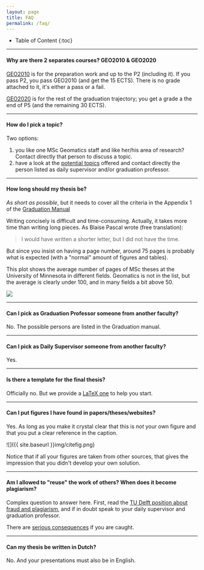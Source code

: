 ```yaml
---
layout: page
title: FAQ
permalink: /faq/
---
```



* Table of Content
{:toc}

- - -

#### Why are there 2 separates courses? GEO2010 & GEO2020

[GEO2010](http://www.studiegids.tudelft.nl/a101_displayCourse.do?course_id=35530) is for the preparation work and up to the P2 (including it).
If you pass P2, you pass GEO2010 (and get the 15 ECTS).
There is no grade attached to it, it's either a pass or a fail.

[GEO2020](http://www.studiegids.tudelft.nl/a101_displayCourse.do?course_id=35531) is for the rest of the graduation trajectory; you get a grade a the end of P5 (and the remaining 30 ECTS).

- - -

#### How do I pick a topic?

Two options:

  1. you like one MSc Geomatics staff and like her/his area of research? Contact directly that person to discuss a topic.
  2. have a look at the [potential topics](/potentialtopics/) offered and contact directly the person listed as daily supervisor and/or graduation professor.

- - -

#### How long should my thesis be?

*As short as possible*, but it needs to cover all the criteria in the Appendix 1 of the [Graduation Manual](/rules/)

Writing concisely is difficult and time-consuming.
Actually, it takes more time than writing long pieces.
As Blaise Pascal wrote (free translation):

> I would have written a shorter letter, but I did not have the time.

But since you insist on having a page number, around 75 pages is probably what is expected (with a "normal" amount of figures and tables). 

This plot shows the average number of pages of MSc theses at the University of Minnesota in different fields.
Geomatics is not in the list, but the average is clearly under 100, and in many fields a bit above 50.

[![](http://i1.wp.com/flowingdata.com/wp-content/uploads/2015/06/Thesis-lengths.png?fit=620%2C9999)](http://flowingdata.com/2015/06/09/length-of-the-average-masters-thesis/)


- - -

#### Can I pick as Graduation Professor someone from another faculty?

No. The possible persons are listed in the Graduation manual.

- - -

#### Can I pick as Daily Supervisor someone from another faculty?

Yes.

- - -

#### Is there a template for the final thesis?

Officially no.
But we provide a [LaTeX one](/templates/) to help you start.

- - -

#### Can I put figures I have found in papers/theses/websites?

Yes. As long as you make it crystal clear that this is *not* your own figure and that you put a clear reference in the caption.

![]({{ site.baseurl }}img/citefig.png)

Notice that if all your figures are taken from other sources, that gives the impression that you didn't develop your own solution.

- - -

#### Am I allowed to "reuse" the work of others? When does it become plagiarism?

Complex question to answer here.
First, read the [TU Delft position about fraud and plagiarism](http://studenten.tudelft.nl/en/students/legal-position/fraud-plagiarism/what-is-fraud/), and if in doubt speak to your daily supervisor and graduation professor.

There are [serious consequences](http://studenten.tudelft.nl/en/students/legal-position/fraud-plagiarism/consequences/) if you are caught. 

- - -

#### Can my thesis be written in Dutch?

No. And your presentations must also be in English.


<!-- ### how about the scope of related work? -->

<!-- ### aim to cite papers, not websites -->
